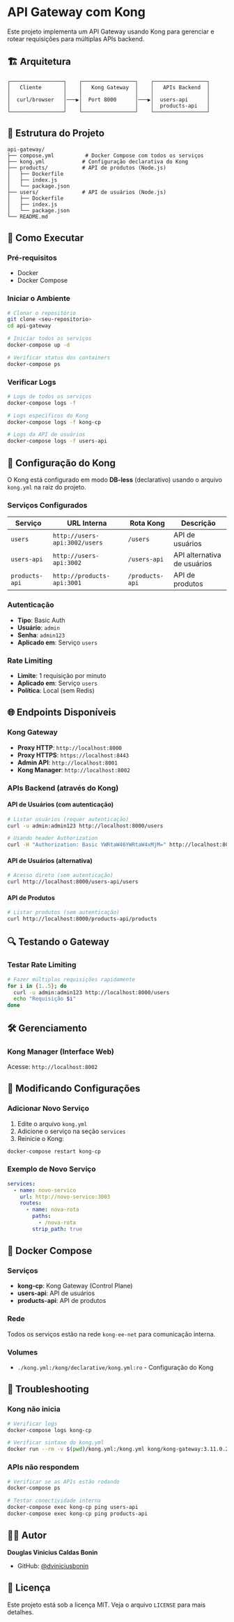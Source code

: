 # API Gateway com Kong

Este projeto implementa um API Gateway usando Kong para gerenciar e rotear requisições para múltiplas APIs backend.

## 🏗️ Arquitetura

```
┌─────────────────┐    ┌─────────────────┐    ┌─────────────────┐
│   Cliente       │    │   Kong Gateway  │    │   APIs Backend  │
│                 │    │                 │    │                 │
│  curl/browser   │───▶│  Port 8000      │───▶│  users-api      │
│                 │    │                 │    │  products-api   │
└─────────────────┘    └─────────────────┘    └─────────────────┘
```

## 📁 Estrutura do Projeto

```
api-gateway/
├── compose.yml          # Docker Compose com todos os serviços
├── kong.yml            # Configuração declarativa do Kong
├── products/           # API de produtos (Node.js)
│   ├── Dockerfile
│   ├── index.js
│   └── package.json
├── users/              # API de usuários (Node.js)
│   ├── Dockerfile
│   ├── index.js
│   └── package.json
└── README.md
```

## 🚀 Como Executar

### Pré-requisitos

- Docker
- Docker Compose

### Iniciar o Ambiente

```bash
# Clonar o repositório
git clone <seu-repositorio>
cd api-gateway

# Iniciar todos os serviços
docker-compose up -d

# Verificar status dos containers
docker-compose ps
```

### Verificar Logs

```bash
# Logs de todos os serviços
docker-compose logs -f

# Logs específicos do Kong
docker-compose logs -f kong-cp

# Logs da API de usuários
docker-compose logs -f users-api
```

## 🔧 Configuração do Kong

O Kong está configurado em modo **DB-less** (declarativo) usando o arquivo `kong.yml` na raiz do projeto.

### Serviços Configurados

| Serviço        | URL Interna                   | Rota Kong       | Descrição                   |
| -------------- | ----------------------------- | --------------- | --------------------------- |
| `users`        | `http://users-api:3002/users` | `/users`        | API de usuários             |
| `users-api`    | `http://users-api:3002`       | `/users-api`    | API alternativa de usuários |
| `products-api` | `http://products-api:3001`    | `/products-api` | API de produtos             |

### Autenticação

- **Tipo**: Basic Auth
- **Usuário**: `admin`
- **Senha**: `admin123`
- **Aplicado em**: Serviço `users`

### Rate Limiting

- **Limite**: 1 requisição por minuto
- **Aplicado em**: Serviço `users`
- **Política**: Local (sem Redis)

## 🌐 Endpoints Disponíveis

### Kong Gateway

- **Proxy HTTP**: `http://localhost:8000`
- **Proxy HTTPS**: `https://localhost:8443`
- **Admin API**: `http://localhost:8001`
- **Kong Manager**: `http://localhost:8002`

### APIs Backend (através do Kong)

#### API de Usuários (com autenticação)

```bash
# Listar usuários (requer autenticação)
curl -u admin:admin123 http://localhost:8000/users

# Usando header Authorization
curl -H "Authorization: Basic YWRtaW46YWRtaW4xMjM=" http://localhost:8000/users
```

#### API de Usuários (alternativa)

```bash
# Acesso direto (sem autenticação)
curl http://localhost:8000/users-api/users
```

#### API de Produtos

```bash
# Listar produtos (sem autenticação)
curl http://localhost:8000/products-api/products
```

## 🔍 Testando o Gateway

### Testar Rate Limiting

```bash
# Fazer múltiplas requisições rapidamente
for i in {1..5}; do
  curl -u admin:admin123 http://localhost:8000/users
  echo "Requisição $i"
done
```

## 🛠️ Gerenciamento

### Kong Manager (Interface Web)

Acesse: `http://localhost:8002`

## 🔧 Modificando Configurações

### Adicionar Novo Serviço

1. Edite o arquivo `kong.yml`
2. Adicione o serviço na seção `services`
3. Reinicie o Kong:

```bash
docker-compose restart kong-cp
```

### Exemplo de Novo Serviço

```yaml
services:
  - name: novo-servico
    url: http://novo-servico:3003
    routes:
      - name: nova-rota
        paths:
          - /nova-rota
        strip_path: true
```

## 🐳 Docker Compose

### Serviços

- **kong-cp**: Kong Gateway (Control Plane)
- **users-api**: API de usuários
- **products-api**: API de produtos

### Rede

Todos os serviços estão na rede `kong-ee-net` para comunicação interna.

### Volumes

- `./kong.yml:/kong/declarative/kong.yml:ro` - Configuração do Kong

## 🚨 Troubleshooting

### Kong não inicia

```bash
# Verificar logs
docker-compose logs kong-cp

# Verificar sintaxe do kong.yml
docker run --rm -v $(pwd)/kong.yml:/kong.yml kong/kong-gateway:3.11.0.2 kong config -c /kong.yml
```

### APIs não respondem

```bash
# Verificar se as APIs estão rodando
docker-compose ps

# Testar conectividade interna
docker-compose exec kong-cp ping users-api
docker-compose exec kong-cp ping products-api
```

## 👨‍💻 Autor

**Douglas Vinicius Caldas Bonin**

- GitHub: [@dviniciusbonin](https://github.com/dviniciusbonin)

## 📄 Licença

Este projeto está sob a licença MIT. Veja o arquivo `LICENSE` para mais detalhes.
